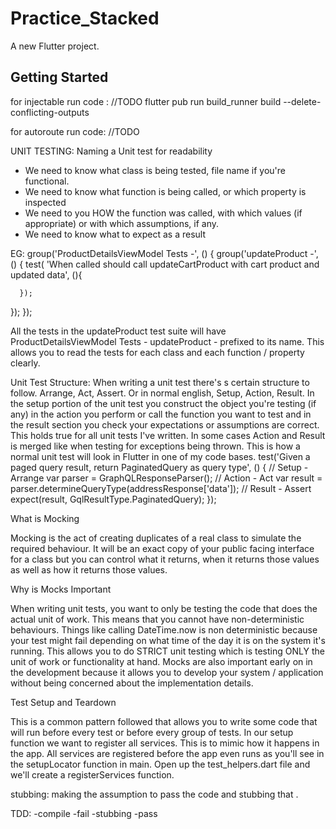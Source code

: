 # Practice_Stacked

A new Flutter project.

## Getting Started

for injectable run code :
//TODO
flutter pub run build_runner build --delete-conflicting-outputs

for autoroute run code:
//TODO

UNIT TESTING:
    Naming a Unit test for readability

- We need to know what class is being tested, file name if you're functional.
- We need to know what function is being called, or which property is inspected
- We need to you HOW the function was called, with which values (if appropriate) or with which assumptions, if any.
- We need to know what to expect as a result

EG:
group('ProductDetailsViewModel Tests -', () {
   group('updateProduct -', () {
      test(
          'When called should call updateCartProduct with cart product and updated data',
          (){

      });
   });
 });

 All the tests in the updateProduct test suite will have ProductDetailsViewModel Tests - updateProduct - prefixed to its name. This allows you to read the tests for each class and each function / property clearly.

Unit Test Structure:
When writing a unit test there's s certain structure to follow. Arrange, Act, Assert. Or in normal english, Setup, Action, Result. In the setup portion of the unit test you construct the object you're testing (if any) in the action you perform or call the function you want to test and in the result section you check your expectations or assumptions are correct. This holds true for all unit tests I've written. In some cases Action and Result is merged like when testing for exceptions being thrown. This is how a normal unit test will look in Flutter in one of my code bases.
test('Given a paged query result, return PaginatedQuery as query type',
          () {
  // Setup - Arrange
  var parser = GraphQLResponseParser();
  // Action - Act
  var result = parser.determineQueryType(addressResponse['data']);
  // Result - Assert
  expect(result, GqlResultType.PaginatedQuery);
 });

What is Mocking

Mocking is the act of creating duplicates of a real class to simulate the required behaviour. It will be an exact copy of your public facing interface for a class but you can control what it returns, when it returns those values as well as how it returns those values.

Why is Mocks Important

When writing unit tests, you want to only be testing the code that does the actual unit of work. This means that you cannot have non-deterministic behaviours. Things like calling DateTime.now is non deterministic because your test might fail depending on what time of the day it is on the system it's running. This allows you to do STRICT unit testing which is testing ONLY the unit of work or functionality at hand. Mocks are also important early on in the development because it allows you to develop your system / application without being concerned about the implementation details.

Test Setup and Teardown

This is a common pattern followed that allows you to write some code that will run before every test or before every group of tests. In our setup function we want to register all services. This is to mimic how it happens in the app. All services are registered before the app even runs as you'll see in the setupLocator function in main. Open up the test_helpers.dart file and we'll create a registerServices function.

stubbing:
making the assumption to pass the code and stubbing that .

TDD:
-compile
-fail
-stubbing
-pass
